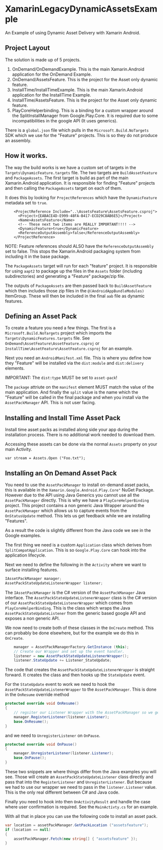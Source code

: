 # XamarinLegacyDynamicAssetsExample
An Example of using Dynamic Asset Delivery with Xamarin Android.

## Project Layout

The solution is made up of 5 projects.

1. OnDemand/OnDemandExample. This is the main Xamarin.Android application for the
   OnDemand Example.
2. OnDemand/AssetsFeature. This is the project for the Asset only dynamic feature.
3. InstallTime/InstallTimeExample. This is the main Xamarin.Android application for the
   InstallTime Example.
4. InstallTime/AssetsFeature. This is the project for the Asset only dynamic feature.
5. PlayCoreHelperbinding. This is a binding for a custom wrapper around the 
   SplitInstallManager from Google.Play.Core. It is required due to some 
   incompatibilities in the google API (It uses generics).

There is a `global.json` file which pulls in the `Microsoft.Build.NoTargets` SDK
which we use for the "Feature" projects. This is so they do not produce an assembly. 

## How it works.

The way the build works is we have a custom set of targets in the `Targets\DynamicFeature.targets`
file. The two targets are `BuildAssetFeature` and `PackageAssets`. The first target
is build as part of the main Xamarin.Android application. It is responsible for 
finding "Feature" projects and then calling the `PackageAssets` target on each of 
them. 

It does this by looking for `ProjectReferences` which have the `DynamicFeature` metadata
set to `true`.

```
    <ProjectReference Include="..\AssetsFeature\AssetsFeature.csproj">
      <Project>{EABACE4D-E999-48FA-B417-ECD29C8AB6E5}</Project>
      <Name>AssetsFeature</Name>
      <!-- These next two items are REALLY IMPORTANT!!!! -->
      <DynamicFeature>true</DynamicFeature>
      <ReferenceOutputAssembly>false</ReferenceOutputAssembly>
    </ProjectReference>
```

NOTE: Feature references should ALSO have the `ReferenceOutputAssembly` set to false. This 
stops the Xamarin.Android packaging system from including it in the base package.

The `PackageAssets` target will run for each "feature" project. It is responsible for 
using `aapt2` to package up the files in the `Assets` folder (including subdirectories)
and generating a "Feature" package/zip file. 

The outputs of `PackageAssets` are then passed back to `BuildAssetFeature` which then includes
those zip files in the `@(AndroidAppBundleModules)` ItemGroup. These will then be included
in the final `aab` file as dynamic features. 

## Defining an Asset Pack

To create a feature you need a few things. The first is a `Microsoft.Build.NoTargets` project
which imports the `Targets\DynamicFeatures.targets` file. See `OnDemand\AssetFeature\AssetFeature.csproj` or `InstallTime\AssetFeature\AssetFeature.csproj`  for an example.

Next you need an `AndroidManifest.xml` file. This is where you define how they "Feature" will be
installed via the `dist:module` and `dist:delivery` elements. 

IMPORTANT: The `dist:type` MUST be set to `asset-pack`!

The `package` attriute on the `manifest` element MUST match the value of the main application.
And finally the `split` value is the name which the "Feature" will be called in the final package
and when you install via the `AssetPackManager` API. This is not user facing. 

## Installing and Install Time Asset Pack

Install time asset packs as installed along side your app during the installation 
process. There is no additional work needed to download them.

Accessing these assets can be done via the normal `Assets` property on your main 
Activity. 

```
var stream = Assets.Open ("Foo.txt");
```

## Installing an On Demand Asset Pack

You need to use the `AssetPackManager` to install on-demand asset packs, this is available in the 
`Xamarin.Google.Android.Play.Core"` NuGet Package. However due to the API using Java Generics you cannot 
use all the `AssetPackManager` directly. This is why we have a `PlayCoreHelperBinding` project.
This project contains a non generic Java Wrapper around the `AssetPackManager` which allows us to 
capture events from the `OnStatusUpdate` method. This lets us get feedback while we are installing
"Features".

As a result the code is slightly different from the Java code we see in the Google examples.

The first thing we need is a custom `Application` class which derives from `SplitCompatApplication`.
This is so `Google.Play.Core` can hook into the application lifecycle. 

Next we need to define the following in the `Activity` where we want to surface installing features.

```csharp
IAssetPackManager manager;
AssetPackStateUpdateListenerWrapper listener;
```

The `IAssetPackManager` is the C# version of the `AssetPackManager` Java interface. The
`AssetPackStateUpdateListenerWrapper` class is the C# version of our `AssetPackStateUpdateListenerWrapper`
which comes from `PlayCoreHelperBinding`. This is the class which wraps the Java `AssetPackStateUpdateListener` from  the generic based google API and exposes a non generic API.

We now need to create both of these classes in the `OnCreate` method. This can probably be done elsewhere,
but for the example we do this in `OnCreate`.

```csharp
    manager = AssetPackManagerFactory.GetInstance (this);
    // Create our Wrapper and set up the event handler.
    listener = new AssetPackStateUpdateListenerWrapper();
    listener.StateUpdate += Listener_StateUpdate;
```

The code that creates the `AssetPackStateUpdateListenerWrapper` is straight forward. It creates
the class and then hooks up the `StateUpdate` event. 

For the `StateUpdate` event to work we need to hook the `AssetPackStateUpdateListenerWrapper` to 
the `AssetPackManager`. This is done in the `OnResume` override method 

```csharp
protected override void OnResume()
{
    // regsiter our Listener Wrapper with the AssetPackManager so we get feedback.
    manager.RegisterListener(listener.Listener);
    base.OnResume();
}
```

and we need to `UnregisterListener` on `OnPause`.

```csharp
protected override void OnPause()
{
    manager.UnregisterListener(listener.Listener);
    base.OnPause();
}
```

These two snippets are where things differ from the Java examples you will see. Those will 
create an `AssetPackStateUpdateListener` class directly and pass that into the `RegisterListener`
and `UnregisterListener`. But because we had to use our wrapper we need to pass in the 
`listener.Listener` value. This is the only real different between C# and Java code. 

Finally you need to hook into then `OnActivityResult` and handle the case where user
confirmation is required. See the `MainActivty.cs` for an example.

With all that in place you can use the following code to install an asset pack.

```csharp
var location = assetPackManager.GetPackLocation ("assetsfeature");
if (location == null)
{
    assetPackManager.Fetch(new string[] { "assetsfeature" });
}
```



